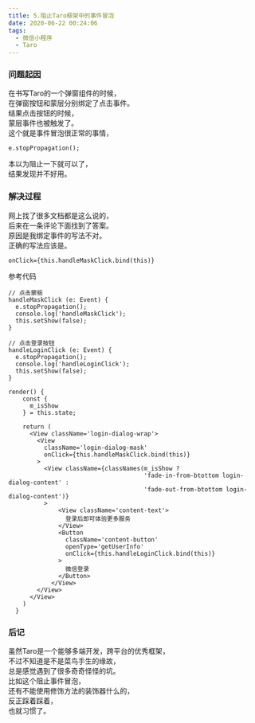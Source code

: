 ```yaml
---
title: 5.阻止Taro框架中的事件冒泡
date: 2020-06-22 00:24:06
tags:
  - 微信小程序
  - Taro
---
```


### 问题起因
在书写Taro的一个弹窗组件的时候，  
在弹窗按钮和蒙层分别绑定了点击事件。  
结果点击按钮的时候，  
蒙层事件也被触发了。  
这个就是事件冒泡很正常的事情，  
``` tsx
e.stopPropagation();
```
本以为阻止一下就可以了，  
结果发现并不好用。  
  
<!-- more -->

### 解决过程
网上找了很多文档都是这么说的，  
后来在一条评论下面找到了答案。  
原因是我绑定事件的写法不对。  
正确的写法应该是。  
``` tsx
onClick={this.handleMaskClick.bind(this)}
```
参考代码  
``` tsx
// 点击蒙板
handleMaskClick (e: Event) {
  e.stopPropagation();
  console.log('handleMaskClick');
  this.setShow(false);
}

// 点击登录按钮
handleLoginClick (e: Event) {
  e.stopPropagation();
  console.log('handleLoginClick');
  this.setShow(false);
}

render() {
    const {
      m_isShow
    } = this.state;

    return (
      <View className='login-dialog-wrap'>
        <View 
          className='login-dialog-mask'
          onClick={this.handleMaskClick.bind(this)}
        >
          <View className={classNames(m_isShow ? 
                                      'fade-in-from-btottom login-dialog-content' : 
                                      'fade-out-from-btottom login-dialog-content')}
          >
              <View className='content-text'>
                登录后即可体验更多服务
              </View>
              <Button 
                className='content-button'
                openType='getUserInfo'
                onClick={this.handleLoginClick.bind(this)}
              >
                微信登录
              </Button>
            </View>
        </View>
      </View>
    )
  }
```

### 后记
虽然Taro是一个能够多端开发，跨平台的优秀框架，  
不过不知道是不是菜鸟手生的缘故，  
总是感觉遇到了很多奇奇怪怪的坑。  
比如这个阻止事件冒泡，  
还有不能使用修饰方法的装饰器什么的，  
反正踩着踩着，  
也就习惯了。  
